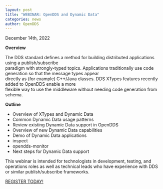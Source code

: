 ```yaml
---
layout: post
title: "WEBINAR: OpenDDS and Dynamic Data"
categories: news
author: OpenDDS
---
```

December 14th, 2022

**Overview**

The DDS standard defines a method for building distributed applications using a publish/subscribe\
paradigm with strongly-typed topics. Applications traditionally use code generation so that the message types appear\
directly as (for example) C++/Java classes. DDS XTypes features recently added to OpenDDS enable a more\
flexible way to use the middleware without needing code generation from schema.

**Outline**

-   Overview of XTypes and Dynamic Data
-   Common Dynamic Data usage patterns
-   Review existing Dynamic Data support in OpenDDS
-   Overview of new Dynamic Data capabilities
-   Demo of Dynamic Data applications
-   inspect
-   opendds-monitor
-   Next steps for Dynamic Data support

This webinar is intended for technologists in development, testing, and operations roles as well as technical leads who have experience with DDS or similar publish/subscribe frameworks.

[REGISTER TODAY!](https://us02web.zoom.us/webinar/register/WN_IdaQQ43pSza3RClx9aQubw "OpenDDS with Dynamic Data")
